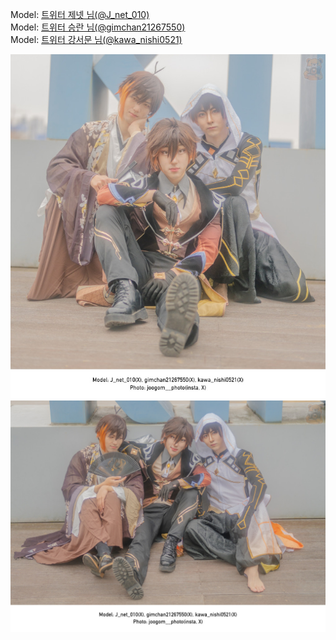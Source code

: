 ﻿---
dddd: 2024.02.18 일페
nickname: 제넷+승란+강서문
sns_type: x
sns_id: J_net_010, gimchan21267550, kawa_nishi0521
---

Model: <a href="https://x.com/J_net_010" target="_blank">트위터 제넷 님(@J_net_010)</a>  
Model: <a href="https://x.com/gimchan21267550" target="_blank">트위터 승란 님(@gimchan21267550)</a>  
Model: <a href="https://x.com/kawa_nishi0521" target="_blank">트위터 강서문 님(@kawa_nishi0521)</a>

![1708950128280.jpg](/assets/img/2024/02-18/1708950128280.jpg)
![1708950128442.jpg](/assets/img/2024/02-18/1708950128442.jpg)